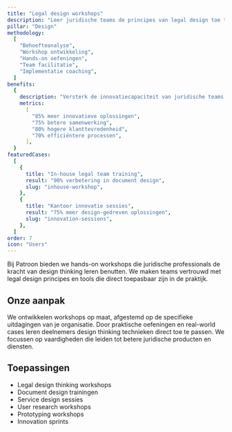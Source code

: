 ```yaml
---
title: "Legal design workshops"
description: "Leer juridische teams de principes van legal design toe te passen in hun dagelijkse werk"
pillar: "Design"
methodology:
  [
    "Behoefteanalyse",
    "Workshop ontwikkeling",
    "Hands-on oefeningen",
    "Team facilitatie",
    "Implementatie coaching",
  ]
benefits:
  {
    description: "Versterk de innovatiecapaciteit van juridische teams met 70% door praktische legal design training",
    metrics:
      [
        "85% meer innovatieve oplossingen",
        "75% betere samenwerking",
        "80% hogere klanttevredenheid",
        "70% efficiëntere processen",
      ],
  }
featuredCases:
  [
    {
      title: "In-house legal team training",
      result: "90% verbetering in document design",
      slug: "inhouse-workshop",
    },
    {
      title: "Kantoor innovatie sessies",
      result: "75% meer design-gedreven oplossingen",
      slug: "innovation-sessions",
    },
  ]
order: 7
icon: "Users"
---
```


Bij Patroon bieden we hands-on workshops die juridische professionals de kracht van design thinking leren benutten. We maken teams vertrouwd met legal design principes en tools die direct toepasbaar zijn in de praktijk.

## Onze aanpak

We ontwikkelen workshops op maat, afgestemd op de specifieke uitdagingen van je organisatie. Door praktische oefeningen en real-world cases leren deelnemers design thinking technieken direct toe te passen. We focussen op vaardigheden die leiden tot betere juridische producten en diensten.

## Toepassingen

- Legal design thinking workshops
- Document design trainingen
- Service design sessies
- User research workshops
- Prototyping workshops
- Innovation sprints

